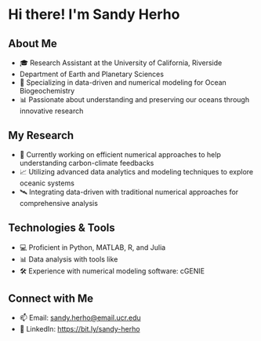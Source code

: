 # Hi there! I'm Sandy Herho 

## About Me
- 🎓 Research Assistant at the University of California, Riverside
-  Department of Earth and Planetary Sciences
- :ocean: Specializing in data-driven and numerical modeling for Ocean Biogeochemistry
- 📊 Passionate about understanding and preserving our oceans through innovative research

## My Research
- 🌊 Currently working on efficient numerical approaches to help understanding carbon-climate feedbacks  
- 📈 Utilizing advanced data analytics and modeling techniques to explore oceanic systems
- 🛰️ Integrating data-driven with traditional numerical approaches for comprehensive analysis

## Technologies & Tools
- 💻 Proficient in Python, MATLAB, R, and Julia
- 📊 Data analysis with tools like 
- 🛠️ Experience with numerical modeling software: cGENIE

## Connect with Me
- 📫 Email: sandy.herho@email.ucr.edu
- 🔗 LinkedIn: https://bit.ly/sandy-herho
